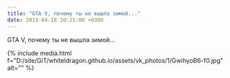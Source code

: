 ```yaml
---
title: "GTA V, почему ты не вышла зимой..."
date: 2015-04-18 20:21:00 +0300
---
```


GTA V, почему ты не вышла зимой...

{% include media.html f="D:/site/GiT/whiteldragon.github.io/assets/vk_photos/1/GwihyoB6-f0.jpg" alt="" %}
